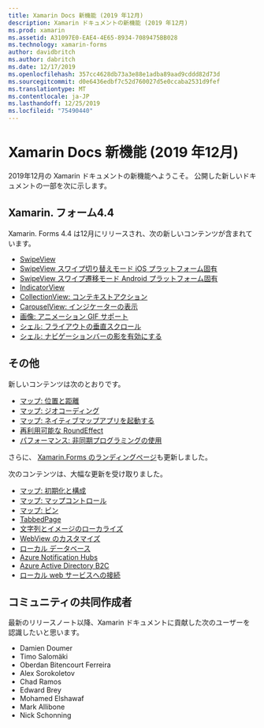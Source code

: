 ```yaml
---
title: Xamarin Docs 新機能 (2019 年12月)
description: Xamarin ドキュメントの新機能 (2019 年12月)
ms.prod: xamarin
ms.assetid: A31097E0-EAE4-4E65-8934-7089475BB028
ms.technology: xamarin-forms
author: davidbritch
ms.author: dabritch
ms.date: 12/17/2019
ms.openlocfilehash: 357cc4628db73a3e88e1adba89aad9cddd82d73d
ms.sourcegitcommit: d0e6436edbf7c52d760027d5e0ccaba2531d9fef
ms.translationtype: MT
ms.contentlocale: ja-JP
ms.lasthandoff: 12/25/2019
ms.locfileid: "75490440"
---
```

# <a name="xamarin-docs-whats-new-december-2019"></a>Xamarin Docs 新機能 (2019 年12月)

2019年12月の Xamarin ドキュメントの新機能へようこそ。 公開した新しいドキュメントの一部を次に示します。

## <a name="xamarinforms-44"></a>Xamarin. フォーム4.4

Xamarin. Forms 4.4 は12月にリリースされ、次の新しいコンテンツが含まれています。

- [SwipeView](~/xamarin-forms/user-interface/swipeview.md)
- [SwipeView スワイプ切り替えモード iOS プラットフォーム固有](~/xamarin-forms/platform/ios/swipeview-swipetransitionmode.md)
- [SwipeView スワイプ遷移モード Android プラットフォーム固有](~/xamarin-forms/platform/android/swipeview-swipetransitionmode.md)
- [IndicatorView](~/xamarin-forms/user-interface/indicatorview.md)
- [CollectionView: コンテキストアクション](~/xamarin-forms/user-interface/collectionview/populate-data.md#context-menus)
- [CarouselView: インジケーターの表示](~/xamarin-forms/user-interface/carouselview/populate-data.md#display-indicators)
- [画像: アニメーション GIF サポート](~/xamarin-forms/user-interface/images.md#animated-gifs)
- [シェル: フライアウトの垂直スクロール](~/xamarin-forms/app-fundamentals/shell/flyout.md#flyout-vertical-scroll)
- [シェル: ナビゲーションバーの影を有効にする](~/xamarin-forms/app-fundamentals/shell/configuration.md#enable-navigation-bar-shadow)

## <a name="other"></a>その他

新しいコンテンツは次のとおりです。

- [マップ: 位置と距離](~/xamarin-forms/user-interface/map/position-distance.md)
- [マップ: ジオコーディング](~/xamarin-forms/user-interface/map/geocoder.md)
- [マップ: ネイティブマップアプリを起動する](~/xamarin-forms/user-interface/map/native-map-app.md)
- [再利用可能な RoundEffect](~/xamarin-forms/app-fundamentals/effects/reusable-roundeffect.md)
- [パフォーマンス: 非同期プログラミングの使用](~/xamarin-forms/deploy-test/performance.md#use-asynchronous-programming)

さらに、 [Xamarin.Forms のランディングページ](~/xamarin-forms/index.yml)も更新しました。

次のコンテンツは、大幅な更新を受け取りました。

- [マップ: 初期化と構成](~/xamarin-forms/user-interface/map/setup.md)
- [マップ: マップコントロール](~/xamarin-forms/user-interface/map/map.md)
- [マップ: ピン](~/xamarin-forms/user-interface/map/pins.md)
- [TabbedPage](~/xamarin-forms/app-fundamentals/navigation/tabbed-page.md)
- [文字列とイメージのローカライズ](~/xamarin-forms/app-fundamentals/localization/text.md)
- [WebView のカスタマイズ](~/xamarin-forms/app-fundamentals/custom-renderer/hybridwebview.md)
- [ローカル データベース](~/xamarin-forms/data-cloud/data/databases.md)
- [Azure Notification Hubs](~/xamarin-forms/data-cloud/azure-services/azure-notification-hub.md)
- [Azure Active Directory B2C](~/xamarin-forms/data-cloud/authentication/azure-ad-b2c.md)
- [ローカル web サービスへの接続](~/cross-platform/deploy-test/connect-to-local-web-services.md)

## <a name="community-contributors"></a>コミュニティの共同作成者

最新のリリースノート以降、Xamarin ドキュメントに貢献した次のユーザーを認識したいと思います。

- Damien Doumer
- Timo Salomäki
- Oberdan Bitencourt Ferreira
- Alex Sorokoletov
- Chad Ramos
- Edward Brey
- Mohamed Elshawaf
- Mark Allibone
- Nick Schonning
